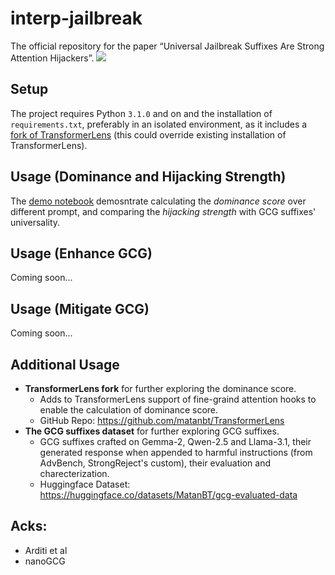# interp-jailbreak
The official repository for the paper “Universal Jailbreak Suffixes Are Strong Attention Hijackers”.
![](image.png)


## Setup
The project requires Python `3.1.0` and on and the installation of `requirements.txt`, preferably in an isolated environment, as it includes a [fork of TransformerLens](..) (this could override existing installation of TransformerLens).

## Usage (Dominance and Hijacking Strength)

The [demo notebook](./demo.ipynb) demosntrate calculating the *dominance score* over different prompt, and comparing the *hijacking strength* with GCG suffixes' universality.

<!-- ## Usage (Evaluate Universality)
Coming soon...  -->

## Usage (Enhance GCG)
Coming soon...

## Usage (Mitigate GCG)
Coming soon...

## Additional Usage
- **TransformerLens fork** for further exploring the dominance score.
    - Adds to TransformerLens support of fine-graind attention hooks to enable the calculation of dominance score.
    - GitHub Repo: https://github.com/matanbt/TransformerLens
- **The GCG suffixes dataset** for further exploring GCG suffixes.
    - GCG suffixes crafted on Gemma-2, Qwen-2.5 and Llama-3.1, their generated response when appended to harmful instructions (from AdvBench, StrongReject's custom), their evaluation and charecterization.
    - Huggingface Dataset: https://huggingface.co/datasets/MatanBT/gcg-evaluated-data



## Acks:
- Arditi et al
- nanoGCG

